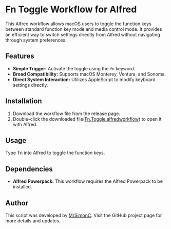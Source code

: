 # Fn Toggle Workflow for Alfred

This Alfred workflow allows macOS users to toggle the function keys between standard function key mode and media control mode. It provides an efficient way to switch settings directly from Alfred without navigating through system preferences.

## Features

- **Simple Trigger:** Activate the toggle using the `fn` keyword.
- **Broad Compatibility:** Supports macOS Monterey, Ventura, and Sonoma.
- **Direct System Interaction:** Utilizes AppleScript to modify keyboard settings directly.

## Installation

1. Download the workflow file from the release page.
2. Double-click the downloaded file([Fn.Toggle.alfredworkflow](https://github.com/WilliamOdinson/Fn-Toggle/releases/download/Sonoma/Fn.Toggle.alfredworkflow)) to open it with Alfred.

## Usage

Type <kbd>fn</kbd> into Alfred to toggle the function keys.

## Dependencies

- **Alfred Powerpack:** This workflow requires the Alfred Powerpack to be installed.

## Author

This script was developed by [MrSimonC](https://github.com/MrSimonC/Toggle-Mac-Function-Keys). Visit the GitHub project page for more details and updates.
